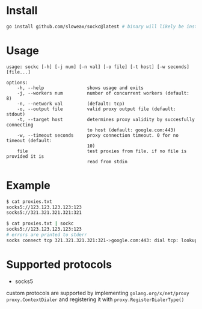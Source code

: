 # Install
```sh
go install github.com/sloweax/sockc@latest # binary will likely be installed at ~/go/bin
```

# Usage
```
usage: sockc [-h] [-j num] [-n val] [-o file] [-t host] [-w seconds] [file...]

options:
    -h, --help                shows usage and exits
    -j, --workers num         number of concurrent workers (default: 8)
    -n, --network val         (default: tcp)
    -o, --output file         valid proxy output file (default: stdout)
    -t, --target host         determines proxy validity by succesfully connecting
                              to host (default: google.com:443)
    -w, --timeout seconds     proxy connection timeout. 0 for no timeout (default:
                              10)
    file                      test proxies from file. if no file is provided it is
                              read from stdin
```

# Example
```sh
$ cat proxies.txt
socks5://123.123.123.123:123
socks5://321.321.321.321:321

$ cat proxies.txt | sockc
socks5://123.123.123.123:123
# errors are printed to stderr
socks connect tcp 321.321.321.321:321->google.com:443: dial tcp: lookup 321.321.321.321: no such host
```

# Supported protocols

- socks5

custom protocols are supported by implementing `golang.org/x/net/proxy` `proxy.ContextDialer` and registering it with `proxy.RegisterDialerType()`
